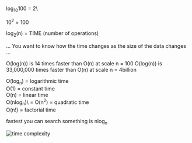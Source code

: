 log<sub>10</sub>100 = 2\ 
<!-- how many times do I need to raise 2 to get to 100 is 2 -->
10<sup>2</sup> =  100

log<sub>2</sub>(n) = TIME (number of operations)


... You want to know how the time changes as the size of the data changes ...

O(log(n)) is 14 times faster than O(n) at scale n = 100
O(log(n)) is 33,000,000 times faster than O(n) at scale n = 4billion

O(log<sub>n</sub>) = logarithmic time\
O(1) = constant time\
O(n) = linear time\
O(nlog<sub>n</sub>)\ = 
O(n<sup>2</sup>) = quadratic time\
O(n!) = factorial time

fastest you can search something is nlog<sub>n</sub>

![time complexity](https://camo.githubusercontent.com/6392a28ce6a27e815dfe2775f81ba1b45b9d6d5b/68747470733a2f2f63646e2d696d616765732d312e6d656469756d2e636f6d2f6d61782f313630302f312a5534645a576558674e4e72596165645243757a5449672e706e67)